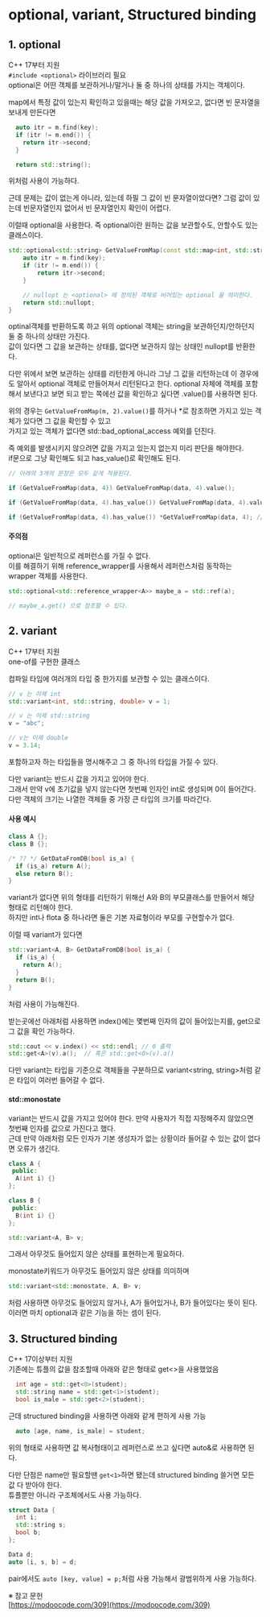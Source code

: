 # optional, variant, Structured binding


## 1. optional

C++ 17부터 지원  
`#include <optional>` 라이브러리 필요  
optional은 어떤 객체를 보관하거나/말거나 둘 중 하나의 상태를 가지는 객체이다.  

map에서 특정 값이 있는지 확인하고 있을때는 해당 값을 가져오고, 없다면 빈 문자열을 보내게 만든다면  
```C++
  auto itr = m.find(key);
  if (itr != m.end()) {
    return itr->second;
  }

  return std::string();
```
위처럼 사용이 가능하다.  

근데 문제는 값이 없는게 아니라, 있는데 하필 그 값이 빈 문자열이었다면? 그럼 값이 있는데 빈문자열인지 없어서 빈 문자열인지 확인이 어렵다.  

이럴때 optional을 사용한다. 즉 optional이란 원하는 값을 보관할수도, 안할수도 있는 클래스이다.  
```C++
std::optional<std::string> GetValueFromMap(const std::map<int, std::string>& m, int key) {
    auto itr = m.find(key);
    if (itr != m.end()) {
        return itr->second;
    }

    // nullopt 는 <optional> 에 정의된 객체로 비어있는 optional 을 의미한다.
    return std::nullopt;
}
```
optinal객체를 반환하도록 하고 위의 optional 객체는 string을 보관하던지/안하던지 둘 중 하나의 상태만 가진다.  
값이 있다면 그 값을 보관하는 상태를, 없다면 보관하지 않는 상태인 nullopt를 반환한다.  

다만 위에서 보면 보관하는 상태를 리턴한게 아니라 그냥 그 값을 리턴하는데 이 경우에도 알아서 optional 객체로 만들어져서 리턴된다고 한다. optional 자체에 객체를 포함해서 보낸다고 보면 되고 받는 쪽에선 값을 확인하고 싶다면 .value()를 사용하면 된다.  

위의 경우는 `GetValueFromMap(m, 2).value()`를 하거나 \*로 참조하면
가지고 있는 객체가 있다면 그 값을 확인할 수 있고  
가지고 있는 객체가 없다면 std::bad_optional_access 예외를 던진다.  

즉 예외를 발생시키지 않으려면 값을 가지고 있는지 없는지 미리 판단을 해야한다.  
if문으로 그냥 확인해도 되고 has_value()로 확인해도 된다.  
```C++
// 아래의 3개의 문장은 모두 같게 적용된다.

if (GetValueFromMap(data, 4)) GetValueFromMap(data, 4).value();

if (GetValueFromMap(data, 4).has_value()) GetValueFromMap(data, 4).value();

if (GetValueFromMap(data, 4).has_value()) *GetValueFromMap(data, 4); // *로도 참조 가능하다.
```

#### 주의점
optional은 일반적으로 레퍼런스를 가질 수 없다.  
이를 해결하기 위해 reference_wrapper를 사용해서 레퍼런스처럼 동작하는 wrapper 객체를 사용한다.  
```C++
std::optional<std::reference_wrapper<A>> maybe_a = std::ref(a);

// maybe_a.get() 으로 참조할 수 있다.
```


## 2. variant

C++ 17부터 지원  
one-of를 구현한 클래스  

컴파일 타임에 여러개의 타입 중 한가지를 보관할 수 있는 클래스이다.  
```C++
// v 는 이제 int
std::variant<int, std::string, double> v = 1;

// v 는 이제 std::string
v = "abc";

// v는 이제 double
v = 3.14;
```
포함하고자 하는 타입들을 명시해주고 그 중 하나의 타입을 가질 수 있다.  

다만 variant는 반드시 값을 가지고 있어야 한다.  
그래서 만약 v에 초기값을 넣지 않는다면 첫번째 인자인 int로 생성되며 0이 들어간다.  
다만 객체의 크기는 나열한 객체들 중 가장 큰 타입의 크기를 따라간다.  

#### 사용 예시
```C++
class A {};
class B {};

/* ?? */ GetDataFromDB(bool is_a) {
  if (is_a) return A();
  else return B();
}
```
variant가 없다면 위의 형태를 리턴하기 위해선 A와 B의 부모클래스를 만들어서 해당 형태로 리턴해야 한다.  
하지만 int나 flota 중 하나라면 둘은 기본 자료형이라 부모를 구현할수가 없다.  

이럴 때 variant가 있다면  
```C++
std::variant<A, B> GetDataFromDB(bool is_a) {
  if (is_a) {
    return A();
  }
  return B();
}
```
처럼 사용이 가능해진다.  

받는곳에선 아래처럼 사용하면 index()에는 몇번째 인자의 값이 들어있는지를, get으로 그 값을 확인 가능하다.  
```C++
std::cout << v.index() << std::endl; // 0 출력
std::get<A>(v).a();  // 혹은 std::get<0>(v).a()
```
다만 variant는 타입을 기준으로 객체들을 구분하므로 variant<string, string>처럼 같은 타입이 여러번 들어갈 수 없다.  

#### std::monostate
variant는 반드시 값을 가지고 있어야 한다. 만약 사용자가 직접 지정해주지 않았으면 첫번째 인자를 값으로 가진다고 했다.  
근데 만약 아래처럼 모든 인자가 기본 생성자가 없는 상황이라 들어갈 수 있는 값이 없다면 오류가 생긴다.  
```C++
class A {
 public:
  A(int i) {}
};

class B {
 public:
  B(int i) {}
};

std::variant<A, B> v;
```
그래서 아무것도 들어있지 않은 상태를 표현하는게 필요하다.  

monostate키워드가 아무것도 들어있지 않은 상태를 의미하며  
```C++
std::variant<std::monostate, A, B> v;
```
처럼 사용하면 아무것도 들어있지 않거나, A가 들어있거나, B가 들어있다는 뜻이 된다.  
이러면 마치 optional과 같은 기능을 하는 셈이 된다.  


## 3. Structured binding

C++ 17이상부터 지원  
기존에는 튜플의 값을 참조할때 아래와 같은 형태로 get<>을 사용했었음  
```C++
  int age = std::get<0>(student);
  std::string name = std::get<1>(student);
  bool is_male = std::get<2>(student);
```

근데 structured binding을 사용하면 아래와 같게 편하게 사용 가능  
```C++
  auto [age, name, is_male] = student;
```
위의 형태로 사용하면 값 복사형태이고 레퍼런스로 쓰고 싶다면 auto&로 사용하면 된다.  

다만 단점은 name만 필요할땐 `get<1>`하면 됐는데 structured binding 쓸거면 모든 값 다 받아야 한다.  
튜플뿐만 아니라 구조체에서도 사용 가능하다.  
```C++
struct Data {
  int i;
  std::string s;
  bool b;
};

Data d;
auto [i, s, b] = d;
```

pair에서도 `auto [key, value] = p;`처럼 사용 가능해서 광범위하게 사용 가능하다.






※ 참고 문헌  
[https://modoocode.com/309](https://modoocode.com/309)